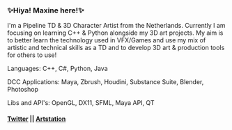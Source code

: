 ### ✨Hiya! Maxine here!✨

 I'm a Pipeline TD & 3D Character Artist from the Netherlands.
 Currently I am focusing on learning C++ & Python alongside my 3D art projects.
 My aim is to better learn the technology used in VFX/Games and use my mix of artistic and technical skills as a TD and to develop 3D art & production tools for others to use!


 Languages: C++, C#, Python, Java
 
 DCC Applications: Maya, Zbrush, Houdini, Substance Suite, Blender, Photoshop
 
 Libs and API's: OpenGL, DX11, SFML, Maya API, QT

#### [Twitter](https://twitter.com/MaxineCodes) || [Artstation](https://www.artstation.com/maxine3d)
